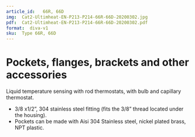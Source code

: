 ```yaml
---
article_id:   66R, 66D
img:  Cat2-Ultimheat-EN-P213-P214-66R-66D-20200302.jpg
pdf:  Cat2-Ultimheat-EN-P213-P214-66R-66D-20200302.pdf
format:  diva-v1
sku:  Type 66R, 66D
---
```

# Pockets, flanges, brackets and other accessories

Liquid temperature sensing with rod thermostats, with bulb and capillary thermostat.  
- 3/8 x1/2”, 304 stainless steel fitting (fits the 3/8” thread located under the housing).  
- Pockets can be made with Aisi 304 Stainless steel, nickel plated brass, NPT plastic.  

